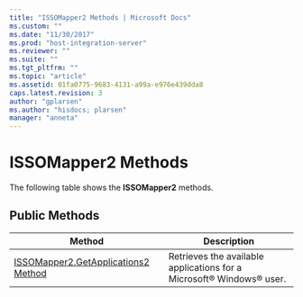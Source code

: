 ```yaml
---
title: "ISSOMapper2 Methods | Microsoft Docs"
ms.custom: ""
ms.date: "11/30/2017"
ms.prod: "host-integration-server"
ms.reviewer: ""
ms.suite: ""
ms.tgt_pltfrm: ""
ms.topic: "article"
ms.assetid: 01fa0775-9683-4131-a99a-e976e439dda8
caps.latest.revision: 3
author: "gplarsen"
ms.author: "hisdocs; plarsen"
manager: "anneta"
---
```

# ISSOMapper2 Methods
The following table shows the **ISSOMapper2** methods.  

## Public Methods  

|                                        Method                                         |                             Description                              |
|---------------------------------------------------------------------------------------|----------------------------------------------------------------------|
| [ISSOMapper2.GetApplications2 Method](../esso/issomapper2-getapplications2-method.md) | Retrieves the available applications for a Microsoft® Windows® user. |

